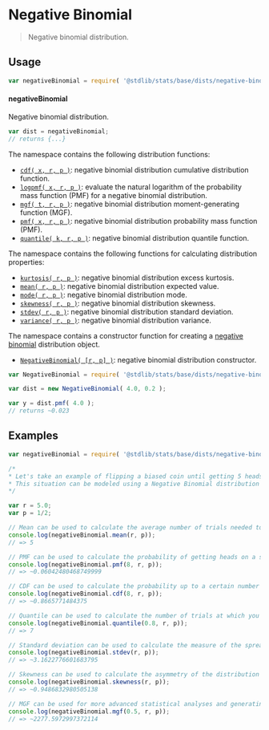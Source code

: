 <!--

@license Apache-2.0

Copyright (c) 2018 The Stdlib Authors.

Licensed under the Apache License, Version 2.0 (the "License");
you may not use this file except in compliance with the License.
You may obtain a copy of the License at

   http://www.apache.org/licenses/LICENSE-2.0

Unless required by applicable law or agreed to in writing, software
distributed under the License is distributed on an "AS IS" BASIS,
WITHOUT WARRANTIES OR CONDITIONS OF ANY KIND, either express or implied.
See the License for the specific language governing permissions and
limitations under the License.

-->

# Negative Binomial

> Negative binomial distribution.

<section class="usage">

## Usage

```javascript
var negativeBinomial = require( '@stdlib/stats/base/dists/negative-binomial' );
```

#### negativeBinomial

Negative binomial distribution.

```javascript
var dist = negativeBinomial;
// returns {...}
```

The namespace contains the following distribution functions:

<!-- <toc pattern="*+(cdf|pmf|mgf|quantile)*"> -->

<div class="namespace-toc">

-   <span class="signature">[`cdf( x, r, p )`][@stdlib/stats/base/dists/negative-binomial/cdf]</span><span class="delimiter">: </span><span class="description">negative binomial distribution cumulative distribution function.</span>
-   <span class="signature">[`logpmf( x, r, p )`][@stdlib/stats/base/dists/negative-binomial/logpmf]</span><span class="delimiter">: </span><span class="description">evaluate the natural logarithm of the probability mass function (PMF) for a negative binomial distribution.</span>
-   <span class="signature">[`mgf( t, r, p )`][@stdlib/stats/base/dists/negative-binomial/mgf]</span><span class="delimiter">: </span><span class="description">negative binomial distribution moment-generating function (MGF).</span>
-   <span class="signature">[`pmf( x, r, p )`][@stdlib/stats/base/dists/negative-binomial/pmf]</span><span class="delimiter">: </span><span class="description">negative binomial distribution probability mass function (PMF).</span>
-   <span class="signature">[`quantile( k, r, p )`][@stdlib/stats/base/dists/negative-binomial/quantile]</span><span class="delimiter">: </span><span class="description">negative binomial distribution quantile function.</span>

</div>

<!-- </toc> -->

The namespace contains the following functions for calculating distribution properties:

<!-- <toc pattern="*+(entropy|kurtosis|mean|median|mode|skewness|stdev|variance)*"> -->

<div class="namespace-toc">

-   <span class="signature">[`kurtosis( r, p )`][@stdlib/stats/base/dists/negative-binomial/kurtosis]</span><span class="delimiter">: </span><span class="description">negative binomial distribution excess kurtosis.</span>
-   <span class="signature">[`mean( r, p )`][@stdlib/stats/base/dists/negative-binomial/mean]</span><span class="delimiter">: </span><span class="description">negative binomial distribution expected value.</span>
-   <span class="signature">[`mode( r, p )`][@stdlib/stats/base/dists/negative-binomial/mode]</span><span class="delimiter">: </span><span class="description">negative binomial distribution mode.</span>
-   <span class="signature">[`skewness( r, p )`][@stdlib/stats/base/dists/negative-binomial/skewness]</span><span class="delimiter">: </span><span class="description">negative binomial distribution skewness.</span>
-   <span class="signature">[`stdev( r, p )`][@stdlib/stats/base/dists/negative-binomial/stdev]</span><span class="delimiter">: </span><span class="description">negative binomial distribution standard deviation.</span>
-   <span class="signature">[`variance( r, p )`][@stdlib/stats/base/dists/negative-binomial/variance]</span><span class="delimiter">: </span><span class="description">negative binomial distribution variance.</span>

</div>

<!-- </toc> -->

The namespace contains a constructor function for creating a [negative binomial][negative-binomial-distribution] distribution object.

<!-- <toc pattern="*ctor*"> -->

<div class="namespace-toc">

-   <span class="signature">[`NegativeBinomial( [r, p] )`][@stdlib/stats/base/dists/negative-binomial/ctor]</span><span class="delimiter">: </span><span class="description">negative binomial distribution constructor.</span>

</div>

<!-- </toc> -->

```javascript
var NegativeBinomial = require( '@stdlib/stats/base/dists/negative-binomial' ).NegativeBinomial;

var dist = new NegativeBinomial( 4.0, 0.2 );

var y = dist.pmf( 4.0 );
// returns ~0.023
```

</section>

<!-- /.usage -->

<section class="examples">

## Examples

<!-- TODO: better examples -->

<!-- eslint no-undef: "error" -->

```javascript
var negativeBinomial = require( '@stdlib/stats/base/dists/negative-binomial' );

/*
* Let's take an example of flipping a biased coin until getting 5 heads.
* This situation can be modeled using a Negative Binomial distribution with r = 5 and p = 1/2.
*/

var r = 5.0;
var p = 1/2;

// Mean can be used to calculate the average number of trials needed to get 5 heads:
console.log(negativeBinomial.mean(r, p));
// => 5

// PMF can be used to calculate the probability of getting heads on a specific trial (say on the 8th trial):
console.log(negativeBinomial.pmf(8, r, p));
// => ~0.06042480468749999

// CDF can be used to calculate the probability up to a certain number of trials (say up to 8 trials):
console.log(negativeBinomial.cdf(8, r, p));
// => ~0.8665771484375

// Quantile can be used to calculate the number of trials at which you can be 80% confident that the actual number will not exceed:
console.log(negativeBinomial.quantile(0.8, r, p));
// => 7

// Standard deviation can be used to calculate the measure of the spread of trials around the mean:
console.log(negativeBinomial.stdev(r, p));
// => ~3.1622776601683795

// Skewness can be used to calculate the asymmetry of the distribution of trials:
console.log(negativeBinomial.skewness(r, p));
// => ~0.9486832980505138

// MGF can be used for more advanced statistical analyses and generating moments of the distribution:
console.log(negativeBinomial.mgf(0.5, r, p));
// => ~2277.5972997372114
```

</section>

<!-- /.examples -->

<!-- Section for related `stdlib` packages. Do not manually edit this section, as it is automatically populated. -->

<section class="related">

</section>

<!-- /.related -->

<!-- Section for all links. Make sure to keep an empty line after the `section` element and another before the `/section` close. -->

<section class="links">

[negative-binomial-distribution]: https://en.wikipedia.org/wiki/Negative_binomial_distribution

<!-- <toc-links> -->

[@stdlib/stats/base/dists/negative-binomial/ctor]: https://github.com/stdlib-js/stdlib/tree/develop/lib/node_modules/%40stdlib/stats/base/dists/negative-binomial/ctor

[@stdlib/stats/base/dists/negative-binomial/kurtosis]: https://github.com/stdlib-js/stdlib/tree/develop/lib/node_modules/%40stdlib/stats/base/dists/negative-binomial/kurtosis

[@stdlib/stats/base/dists/negative-binomial/mean]: https://github.com/stdlib-js/stdlib/tree/develop/lib/node_modules/%40stdlib/stats/base/dists/negative-binomial/mean

[@stdlib/stats/base/dists/negative-binomial/mode]: https://github.com/stdlib-js/stdlib/tree/develop/lib/node_modules/%40stdlib/stats/base/dists/negative-binomial/mode

[@stdlib/stats/base/dists/negative-binomial/skewness]: https://github.com/stdlib-js/stdlib/tree/develop/lib/node_modules/%40stdlib/stats/base/dists/negative-binomial/skewness

[@stdlib/stats/base/dists/negative-binomial/stdev]: https://github.com/stdlib-js/stdlib/tree/develop/lib/node_modules/%40stdlib/stats/base/dists/negative-binomial/stdev

[@stdlib/stats/base/dists/negative-binomial/variance]: https://github.com/stdlib-js/stdlib/tree/develop/lib/node_modules/%40stdlib/stats/base/dists/negative-binomial/variance

[@stdlib/stats/base/dists/negative-binomial/cdf]: https://github.com/stdlib-js/stdlib/tree/develop/lib/node_modules/%40stdlib/stats/base/dists/negative-binomial/cdf

[@stdlib/stats/base/dists/negative-binomial/logpmf]: https://github.com/stdlib-js/stdlib/tree/develop/lib/node_modules/%40stdlib/stats/base/dists/negative-binomial/logpmf

[@stdlib/stats/base/dists/negative-binomial/mgf]: https://github.com/stdlib-js/stdlib/tree/develop/lib/node_modules/%40stdlib/stats/base/dists/negative-binomial/mgf

[@stdlib/stats/base/dists/negative-binomial/pmf]: https://github.com/stdlib-js/stdlib/tree/develop/lib/node_modules/%40stdlib/stats/base/dists/negative-binomial/pmf

[@stdlib/stats/base/dists/negative-binomial/quantile]: https://github.com/stdlib-js/stdlib/tree/develop/lib/node_modules/%40stdlib/stats/base/dists/negative-binomial/quantile

<!-- </toc-links> -->

</section>

<!-- /.links -->

